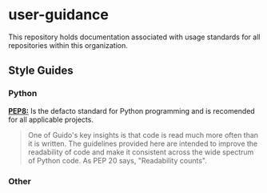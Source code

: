 # user-guidance
This repository holds documentation associated with usage standards for all repositories within this organization.

## Style Guides

### Python
[**PEP8:**](https://www.python.org/dev/peps/pep-0008/#introduction) Is the defacto standard for Python programming and is recomended for all applicable projects.

> One of Guido's key insights is that code is read much more often than it is written. The guidelines provided here are intended to improve the readability of code and make it consistent across the wide spectrum of Python code. As PEP 20 says, "Readability counts".

### Other
